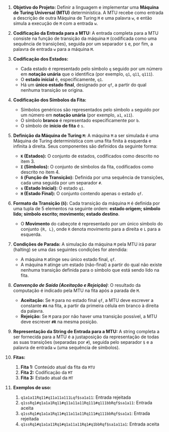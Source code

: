 1.  **Objetivo do Projeto:** Definir a linguagem e implementar uma **Máquina de Turing Universal (MTU)** determinística. A MTU recebe como entrada a descrição de outra Máquina de Turing `M` e uma palavra `w`, e então simula a execução de `M` com a entrada `w`.

2.  **Codificação da Entrada para a MTU:** A entrada completa para a MTU consiste na função de transição da máquina `M` (codificada como uma sequência de transições), seguida por um separador `$` e, por fim, a palavra de entrada `w` para a máquina `M`.

3.  **Codificação dos Estados:**
    * Cada estado é representado pelo símbolo `q` seguido por um número em **notação unária** que o identifica (por exemplo, `q1`, `q11`, `q111`).
    * O **estado inicial** é, especificamente, `q1`.
    * Há um **único estado final**, designado por `qf`, a partir do qual nenhuma transição se origina.

4.  **Codificação dos Símbolos da Fita:**
    * Símbolos genéricos são representados pelo símbolo `a` seguido por um número em **notação unária** (por exemplo, `a1`, `a11`).
    * O símbolo **branco** é representado especificamente por `b`.
    * O símbolo de **início de fita** é `s`.

5.  **Definição da Máquina de Turing `M`:** A máquina `M` a ser simulada é uma Máquina de Turing determinística com uma fita finita à esquerda e infinita à direita. Seus componentes são definidos da seguinte forma:
    * **`K` (Estados):** O conjunto de estados, codificados como descrito no item 3.
    * **`Σ` (Símbolos):** O conjunto de símbolos da fita, codificados como descrito no item 4.
    * **`δ` (Função de Transição):** Definida por uma sequência de transições, cada uma seguida por um separador `#`.
    * **`s` (Estado Inicial):** O estado `q1`.
    * **`H` (Estado Final):** O conjunto contendo apenas o estado `qf`.

6.  **Formato da Transição (`δ`):** Cada transição da máquina `M` é definida por uma tupla de 5 elementos na seguinte ordem: **estado origem; símbolo lido; símbolo escrito; movimento; estado destino**.
    * O **Movimento** do cabeçote é representado por um único símbolo do conjunto `{R, L}`, onde `R` denota movimento para a direita e `L` para a esquerda.

7.  **Condições de Parada:** A simulação da máquina `M` pela MTU irá parar (halting) se uma das seguintes condições for atendida:
    * A máquina `M` atinge seu único estado final, `qf`.
    * A máquina `M` atinge um estado (não-final) a partir do qual não existe nenhuma transição definida para o símbolo que está sendo lido na fita. 

8.  ***Convenção de Saída (Aceitação e Rejeição)***: O resultado da computação é indicado pela MTU na fita após a parada de `M`.
    * **Aceitação:** Se `M` para no estado final `qf`, a MTU deve escrever a constante **`#A`** na fita, a partir da primeira célula em branco à direita da palavra.
    * **Rejeição:** Se `M` para por não haver uma transição possível, a MTU deve escrever **`#R`** na mesma posição.

9.  **Representação da String de Entrada para a MTU:** A string completa a ser fornecida para a MTU é a justaposição da representação de todas as suas transições (separadas por `#`), seguida pelo separador `$` e a palavra de entrada `w` (uma sequência de símbolos).
   
10. **Fitas:** 
    1. **Fita 1:** Conteúdo atual da fita da `MTU`
    2. **Fita 2:** Codificação da `MT`
    3. **Fita 3:** Estado atual da `MT`

11. **Exemplos de uso:**
    1.  `q1a1a11Rq11#q11a11a111Lqf$sa1a11`: Entrada rejeitada
    2.  `q1ssRq1#q1a1a1Rq11#q11a11a11Rq111#q111bbRqf$sa1a11`: Entrada aceita
    3.  `q1ssRq1#q1a1a1Rq11#q11a11a11Rq111#q111bbRqf$sa1a1`: Entrada rejeitada
    4.  `q1ssRq1#q1a1a11Rq1#q1a11a11Rq1#q1bbRqf$sa1a11a1`: Entrada aceita
